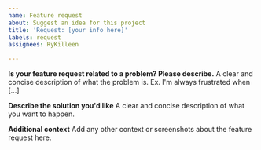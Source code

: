 ```yaml
---
name: Feature request
about: Suggest an idea for this project
title: 'Request: [your info here]'
labels: request
assignees: RyKilleen

---
```


**Is your feature request related to a problem? Please describe.**
A clear and concise description of what the problem is. Ex. I'm always frustrated when [...]

**Describe the solution you'd like**
A clear and concise description of what you want to happen.

**Additional context**
Add any other context or screenshots about the feature request here.
